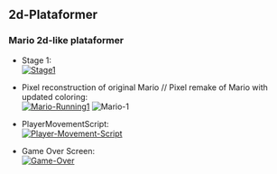 ## 2d-Plataformer
### Mario 2d-like plataformer


+ Stage 1:
<br> <a href="https://ibb.co/nrdbVtT"><img src="https://i.ibb.co/F6ZKfC9/Stage1.jpg" alt="Stage1" border="0"></a> </br>

+ Pixel reconstruction of original Mario //  Pixel remake of Mario with updated coloring:
<br><a href="https://imgbb.com/"><img src="https://i.ibb.co/B4QRTSc/Mario-Running1.png" alt="Mario-Running1" border="0"></a> <img align="right" a href="https://imgbb.com/"><img src="https://i.ibb.co/WfnR6RW/Mario-1.png" alt="Mario-1" border="0"></a> </br>

+ PlayerMovementScript:
<br> <a href="https://ibb.co/DRzqn6t"><img src="https://i.ibb.co/P6FS8bN/Player-Movement-Script.jpg" alt="Player-Movement-Script" border="0"></a> </br>

+ Game Over Screen:
<br><a href="https://ibb.co/CvhQsWd"><img src="https://i.ibb.co/VD2Tp3y/Game-Over.jpg" alt="Game-Over" border="0"></a></br>
